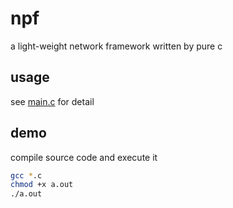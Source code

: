# npf

a light-weight network framework written by pure c

## usage

see [main.c](main.c) for detail

## demo

compile source code and execute it

```bash
gcc *.c
chmod +x a.out
./a.out
```
